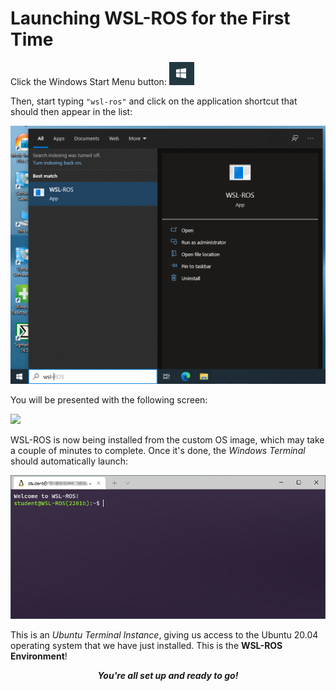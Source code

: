# Launching WSL-ROS for the First Time

Click the Windows Start Menu button: ![](../../images/wsl/win_start_button.png)
    
Then, start typing `"wsl-ros"` and click on the application shortcut that should then appear in the list:

![](../images/wsl/win_menu.png)

You will be presented with the following screen:

![](../../../images/wsl/first_install.png?width=700)

WSL-ROS is now being installed from the custom OS image, which may take a couple of minutes to complete.  Once it's done, the *Windows Terminal* should automatically launch:

![](images/wsl/welcome.png)

This is an *Ubuntu Terminal Instance*, giving us access to the Ubuntu 20.04 operating system that we have just installed. This is the **WSL-ROS Environment**!

<p align="center"><strong><em>You're all set up and ready to go!</em></strong></p>
